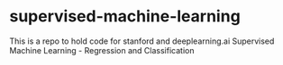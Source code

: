 # supervised-machine-learning
This is a repo to hold code for stanford and deeplearning.ai Supervised Machine Learning - Regression and Classification
